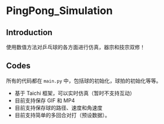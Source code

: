 # PingPong_Simulation
## Introduction
使用数值方法对乒乓球的各方面进行仿真，器宗和技宗双修！

## Codes
所有的代码都在 `main.py` 中，包括球的初始化，球拍的初始化等等。
- 基于 Taichi 框架，可以实时仿真（暂时不支持互动）
- 目前支持保存 GIF 和 MP4
- 目前支持保存球的路径、速度和角速度
- 目前支持简单的多回合对打（预设数据）。
